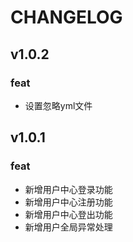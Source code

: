 # CHANGELOG
## v1.0.2
### feat
- 设置忽略yml文件

## v1.0.1
### feat
- 新增用户中心登录功能
- 新增用户中心注册功能
- 新增用户中心登出功能
- 新增用户全局异常处理